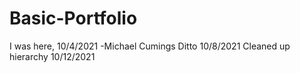 # Basic-Portfolio
I was here, 10/4/2021 -Michael Cumings
Ditto 10/8/2021
Cleaned up hierarchy 10/12/2021